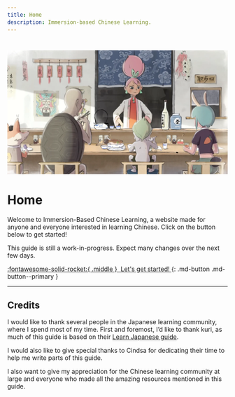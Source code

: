```yaml
---
title: Home
description: Immersion-based Chinese Learning.
---
```

# 

![welcome](./assets/graphics/monsterdiner.webp)

#  Home

Welcome to Immersion-Based Chinese Learning, a website made for anyone and everyone interested in learning Chinese. Click on the button below to get started!

This guide is still a work-in-progress. Expect many changes over the next few days.

[:fontawesome-solid-rocket:{ .middle }&nbsp; Let's get started! ](./preamble.md){: .md-button .md-button--primary }  

---

## Credits
I would like to thank several people in the Japanese learning community, where I spend most of my time. First and foremost, I’d like to thank kuri, as much of this guide is based on their [Learn Japanese guide](https://donkuri.github.io/learn-japanese/).

I would also like to give special thanks to Cindsa for dedicating their time to help me write parts of this guide.

I also want to give my appreciation for the Chinese learning community at large and everyone who made all the amazing resources mentioned in this guide. 
